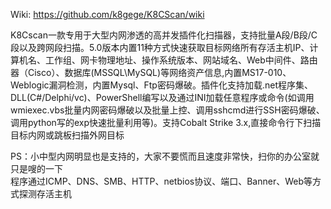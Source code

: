Wiki: https://github.com/k8gege/K8CScan/wiki<br>

K8Cscan一款专用于大型内网渗透的高并发插件化扫描器，支持批量A段/B段/C段以及跨网段扫描。5.0版本内置11种方式快速获取目标网络所有存活主机IP、计算机名、工作组、网卡物理地址、操作系统版本、网站域名、Web中间件、路由器（Cisco）、数据库(MSSQL\MySQL)等网络资产信息,内置MS17-010、Weblogic漏洞检测，内置Mysql、Ftp密码爆破。插件化支持加载.net程序集、DLL(C#/Delphi/vc)、PowerShell编写以及通过INI加载任意程序或命令(如调用wmiexec.vbs批量内网密码爆破以及批量上控、调用sshcmd进行SSH密码爆破、调用python写的exp快速批量利用等)。支持Cobalt Strike 3.x,直接命令行下扫描目标内网或跳板扫描外网目标

PS：小中型内网明显也是支持的，大家不要慌而且速度非常快，扫你的办公室就只是嗖的一下<br>
程序通过ICMP、DNS、SMB、HTTP、netbios协议、端口、Banner、Web等方式探测存活主机
